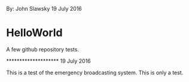 By: John Slawsky
19 July 2016

# HelloWorld
A few github repository tests.

******************** 19 July 2016

This is a test of the emergency broadcasting system. This is only a test.

 
